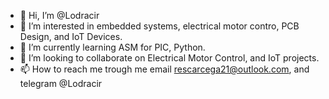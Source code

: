 - 👋 Hi, I’m @Lodracir
- 👀 I’m interested in embedded systems, electrical motor contro, PCB Design, and IoT Devices.
- 🌱 I’m currently learning ASM for PIC, Python.
- 💞️ I’m looking to collaborate on Electrical Motor Control, and IoT projects.
- 📫 How to reach me trough me email rescarcega21@outlook.com, and telegram @Lodracir

<!---
Lodracir/Lodracir is a ✨ special ✨ repository because its `README.md` (this file) appears on your GitHub profile.
You can click the Preview link to take a look at your changes.
--->
